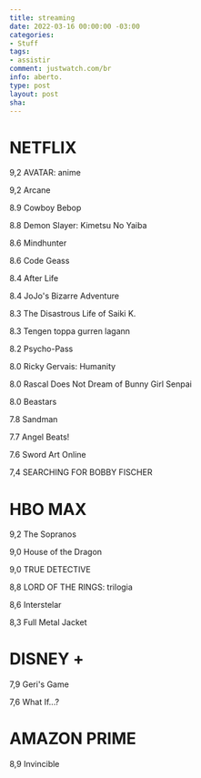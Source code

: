 ```yaml
---
title: streaming
date: 2022-03-16 00:00:00 -03:00
categories:
- Stuff
tags:
- assistir
comment: justwatch.com/br
info: aberto.
type: post
layout: post
sha: 
---
```


# NETFLIX
9,2 AVATAR: anime

9,2 Arcane

8.9 Cowboy Bebop

8.8 Demon Slayer: Kimetsu No Yaiba

8.6 Mindhunter

8.6 Code Geass

8.4 After Life

8.4 JoJo's Bizarre Adventure

8.3 The Disastrous Life of Saiki K.

8.3 Tengen toppa gurren lagann

8.2 Psycho-Pass

8.0 Ricky Gervais: Humanity

8.0 Rascal Does Not Dream of Bunny Girl Senpai

8.0 Beastars

7.8 Sandman

7.7 Angel Beats!

7.6 Sword Art Online

7,4 SEARCHING FOR BOBBY FISCHER

# HBO MAX
9,2 The Sopranos

9,0 House of the Dragon

9,0 TRUE DETECTIVE

8,8 LORD OF THE RINGS: trilogia

8,6 Interstelar

8,3 Full Metal Jacket

# DISNEY +
7,9 Geri's Game

7,6 What If...?

# AMAZON PRIME
8,9 Invincible
